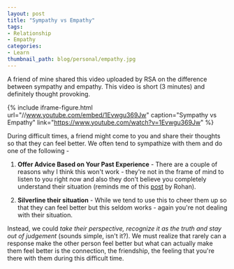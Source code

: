 ```yaml
---
layout: post
title: "Sympathy vs Empathy"
tags:
- Relationship
- Empathy
categories:
- Learn
thumbnail_path: blog/personal/empathy.jpg
---
```


A friend of mine shared this video uploaded by RSA on the difference between sympathy and empathy. This video is short (3 minutes) and definitely thought provoking.

{% include iframe-figure.html url="//www.youtube.com/embed/1Evwgu369Jw" caption="Sympathy vs Empathy" link="https://www.youtube.com/watch?v=1Evwgu369Jw" %}

During difficult times, a friend might come to you and share their thoughts so that they can feel better. We often tend to sympathize with them and do one of the following - 

1. **Offer Advice Based on Your Past Experience** - There are a couple of reasons why I think this won't work - they're not in the frame of mind to listen to you right now and also they don't believe you completely understand their situation (reminds me of this [post](http://alearningaday.com/2015/03/no-you-dont-really-know.html) by Rohan).

2. **Silverline their situation** - While we tend to use this to cheer them up so that they can feel better but this seldom works - again you're not dealing with their situation.

Instead, we could *take their perspective, recognize it as the truth and stay out of judgement* (sounds simple, isn't it?). We must realize that rarely can a response make the other person feel better but what can actually make them feel better is the connection, the friendship, the feeling that you're there with them during this difficult time.